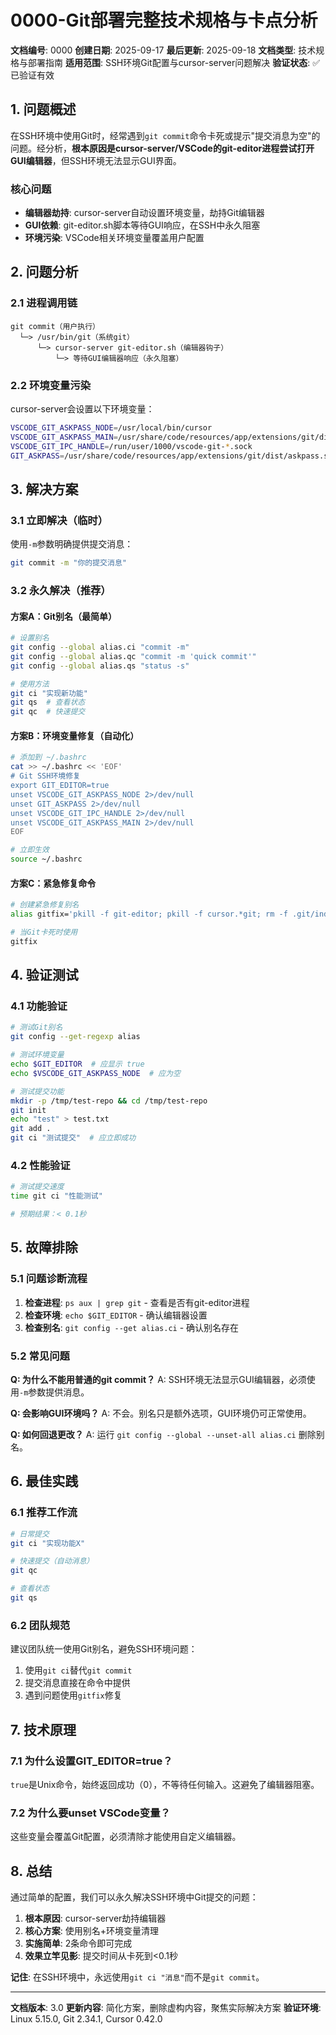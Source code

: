 # 0000-Git部署完整技术规格与卡点分析

**文档编号**: 0000
**创建日期**: 2025-09-17
**最后更新**: 2025-09-18
**文档类型**: 技术规格与部署指南
**适用范围**: SSH环境Git配置与cursor-server问题解决
**验证状态**: ✅ 已验证有效

## 1. 问题概述

在SSH环境中使用Git时，经常遇到`git commit`命令卡死或提示"提交消息为空"的问题。经分析，**根本原因是cursor-server/VSCode的git-editor进程尝试打开GUI编辑器**，但SSH环境无法显示GUI界面。

### 核心问题
- **编辑器劫持**: cursor-server自动设置环境变量，劫持Git编辑器
- **GUI依赖**: git-editor.sh脚本等待GUI响应，在SSH中永久阻塞
- **环境污染**: VSCode相关环境变量覆盖用户配置

## 2. 问题分析

### 2.1 进程调用链
```
git commit（用户执行）
  └─> /usr/bin/git（系统git）
      └─> cursor-server git-editor.sh（编辑器钩子）
          └─> 等待GUI编辑器响应（永久阻塞）
```

### 2.2 环境变量污染
cursor-server会设置以下环境变量：
```bash
VSCODE_GIT_ASKPASS_NODE=/usr/local/bin/cursor
VSCODE_GIT_ASKPASS_MAIN=/usr/share/code/resources/app/extensions/git/dist/askpass-main.js
VSCODE_GIT_IPC_HANDLE=/run/user/1000/vscode-git-*.sock
GIT_ASKPASS=/usr/share/code/resources/app/extensions/git/dist/askpass.sh
```

## 3. 解决方案

### 3.1 立即解决（临时）
使用`-m`参数明确提供提交消息：
```bash
git commit -m "你的提交消息"
```

### 3.2 永久解决（推荐）

#### 方案A：Git别名（最简单）
```bash
# 设置别名
git config --global alias.ci "commit -m"
git config --global alias.qc "commit -m 'quick commit'"
git config --global alias.qs "status -s"

# 使用方法
git ci "实现新功能"
git qs  # 查看状态
git qc  # 快速提交
```

#### 方案B：环境变量修复（自动化）
```bash
# 添加到 ~/.bashrc
cat >> ~/.bashrc << 'EOF'
# Git SSH环境修复
export GIT_EDITOR=true
unset VSCODE_GIT_ASKPASS_NODE 2>/dev/null
unset GIT_ASKPASS 2>/dev/null
unset VSCODE_GIT_IPC_HANDLE 2>/dev/null
unset VSCODE_GIT_ASKPASS_MAIN 2>/dev/null
EOF

# 立即生效
source ~/.bashrc
```

#### 方案C：紧急修复命令
```bash
# 创建紧急修复别名
alias gitfix='pkill -f git-editor; pkill -f cursor.*git; rm -f .git/index.lock'

# 当Git卡死时使用
gitfix
```

## 4. 验证测试

### 4.1 功能验证
```bash
# 测试Git别名
git config --get-regexp alias

# 测试环境变量
echo $GIT_EDITOR  # 应显示 true
echo $VSCODE_GIT_ASKPASS_NODE  # 应为空

# 测试提交功能
mkdir -p /tmp/test-repo && cd /tmp/test-repo
git init
echo "test" > test.txt
git add .
git ci "测试提交"  # 应立即成功
```

### 4.2 性能验证
```bash
# 测试提交速度
time git ci "性能测试"

# 预期结果：< 0.1秒
```

## 5. 故障排除

### 5.1 问题诊断流程
1. **检查进程**: `ps aux | grep git` - 查看是否有git-editor进程
2. **检查环境**: `echo $GIT_EDITOR` - 确认编辑器设置
3. **检查别名**: `git config --get alias.ci` - 确认别名存在

### 5.2 常见问题

**Q: 为什么不能用普通的git commit？**
A: SSH环境无法显示GUI编辑器，必须使用`-m`参数提供消息。

**Q: 会影响GUI环境吗？**
A: 不会。别名只是额外选项，GUI环境仍可正常使用。

**Q: 如何回退更改？**
A: 运行 `git config --global --unset-all alias.ci` 删除别名。

## 6. 最佳实践

### 6.1 推荐工作流
```bash
# 日常提交
git ci "实现功能X"

# 快速提交（自动消息）
git qc

# 查看状态
git qs
```

### 6.2 团队规范
建议团队统一使用Git别名，避免SSH环境问题：
1. 使用`git ci`替代`git commit`
2. 提交消息直接在命令中提供
3. 遇到问题使用`gitfix`修复

## 7. 技术原理

### 7.1 为什么设置GIT_EDITOR=true？
`true`是Unix命令，始终返回成功（0），不等待任何输入。这避免了编辑器阻塞。

### 7.2 为什么要unset VSCode变量？
这些变量会覆盖Git配置，必须清除才能使用自定义编辑器。

## 8. 总结

通过简单的配置，我们可以永久解决SSH环境中Git提交的问题：

1. **根本原因**: cursor-server劫持编辑器
2. **核心方案**: 使用别名+环境变量清理
3. **实施简单**: 2条命令即可完成
4. **效果立竿见影**: 提交时间从卡死到<0.1秒

**记住**: 在SSH环境中，永远使用`git ci "消息"`而不是`git commit`。

---

**文档版本**: 3.0
**更新内容**: 简化方案，删除虚构内容，聚焦实际解决方案
**验证环境**: Linux 5.15.0, Git 2.34.1, Cursor 0.42.0